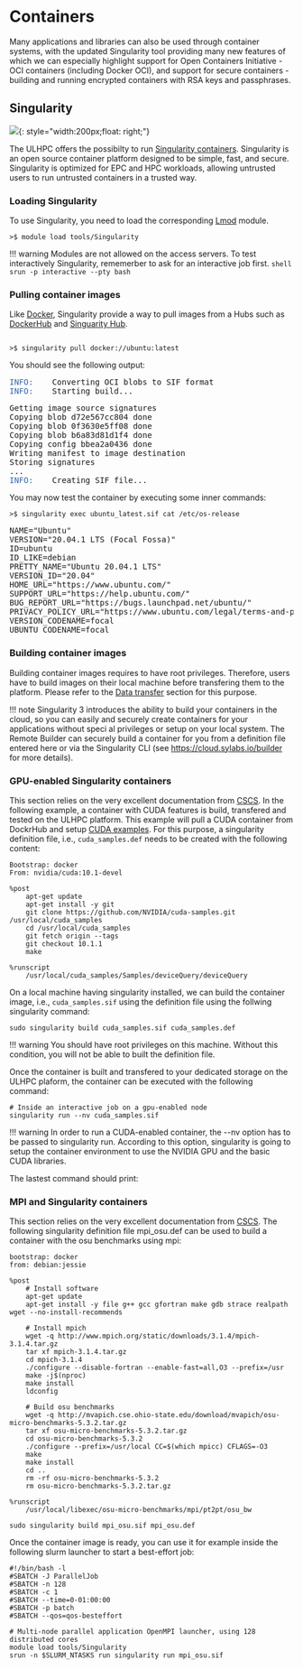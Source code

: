 # Containers

Many applications and libraries can also be used through container systems, with the updated Singularity tool providing many new features of which we can especially highlight support for Open Containers Initiative - OCI containers (including Docker OCI), and support for secure containers - building and running encrypted containers with RSA keys and passphrases.


## Singularity


![](https://sylabs.io/guides/3.0/admin-guide/_static/logo.png){: style="width:200px;float: right;"}



The ULHPC offers the possibilty to run [Singularity containers](https://sylabs.io/singularity/). Singularity is an open source container platform designed to be simple, fast, and secure. Singularity is optimized for EPC and HPC workloads, allowing untrusted users to run untrusted containers in a trusted way. 



### Loading Singularity

To use Singularity, you need to load the corresponding [Lmod](https://lmod.readthedocs.io/en/latest/) module.


```shell
>$ module load tools/Singularity
```

!!! warning
    Modules are not allowed on the access servers. To test interactively Singularity, rememerber to ask for an interactive job first.
    ```shell
    srun -p interactive --pty bash
    ```


### Pulling container images

Like [Docker](https://www.docker.com/), Singularity provide a way to pull images from a Hubs such as [DockerHub](https://hub.docker.com/) and [Singuarity Hub](https://singularity-hub.org/). 

```shell

>$ singularity pull docker://ubuntu:latest

```
You should see the following output:


<pre><font color="#3465A4">INFO:   </font> Converting OCI blobs to SIF format
<font color="#3465A4">INFO:   </font> Starting build...</pre>
<pre>Getting image source signatures
Copying blob d72e567cc804 done  
Copying blob 0f3630e5ff08 done  
Copying blob b6a83d81d1f4 done  
Copying config bbea2a0436 done  
Writing manifest to image destination
Storing signatures
...
<font color="#3465A4">INFO:   </font> Creating SIF file...
</pre>

You may now test the container by executing some inner commands:

```shell
>$ singularity exec ubuntu_latest.sif cat /etc/os-release

```
<pre>NAME=&quot;Ubuntu&quot;
VERSION=&quot;20.04.1 LTS (Focal Fossa)&quot;
ID=ubuntu
ID_LIKE=debian
PRETTY_NAME=&quot;Ubuntu 20.04.1 LTS&quot;
VERSION_ID=&quot;20.04&quot;
HOME_URL=&quot;https://www.ubuntu.com/&quot;
SUPPORT_URL=&quot;https://help.ubuntu.com/&quot;
BUG_REPORT_URL=&quot;https://bugs.launchpad.net/ubuntu/&quot;
PRIVACY_POLICY_URL=&quot;https://www.ubuntu.com/legal/terms-and-policies/privacy-policy&quot;
VERSION_CODENAME=focal
UBUNTU_CODENAME=focal
</pre>


### Building container images

Building container images requires to have root privileges. Therefore, users have to build images on their local machine before transfering them to the platform.
Please refer to the [Data transfer](data/transfer.md) section for this purpose.

!!! note
    Singularity 3 introduces the ability to build your containers in the cloud, so you can easily and securely create containers for your applications without speci    al privileges or setup on your local system. The Remote Builder can securely build a container for you from a definition file entered here or via the Singularity CLI (see https://cloud.sylabs.io/builder for more details).

### GPU-enabled Singularity containers

This section relies on the very excellent documentation from [CSCS](https://user.cscs.ch/tools/containers/singularity/). In the following example, a container with CUDA features is build, transfered and tested on the ULHPC platform. This example will pull a CUDA container from DockrHub and setup [CUDA examples](https://github.com/NVIDIA/cuda-samples.git). For this purpose, a singularity definition file, i.e., `cuda_samples.def`  needs to be created with the following content:

```shell
Bootstrap: docker
From: nvidia/cuda:10.1-devel

%post
    apt-get update
    apt-get install -y git
    git clone https://github.com/NVIDIA/cuda-samples.git /usr/local/cuda_samples
    cd /usr/local/cuda_samples
    git fetch origin --tags
    git checkout 10.1.1
    make

%runscript
    /usr/local/cuda_samples/Samples/deviceQuery/deviceQuery

```

On a local machine having singularity installed, we can build the container image, i.e., `cuda_samples.sif` using the definition file using the follwing singularity command:

```shell
sudo singularity build cuda_samples.sif cuda_samples.def

```

!!! warning
    You should have root privileges on this machine. Without this condition, you will not be able to built the definition file.


Once the container is built and transfered to your dedicated storage on the ULHPC plaform, the container can be executed with the following command:


```shell
# Inside an interactive job on a gpu-enabled node
singularity run --nv cuda_samples.sif
```

!!! warning
    In order to run a CUDA-enabled container, the --nv option has to be passed to singularity run. According to this option, singularity is going to setup the container environment to use the NVIDIA GPU and the basic CUDA libraries.


The lastest command should print:


### MPI and Singularity containers
This section relies on the very excellent documentation from [CSCS](https://user.cscs.ch/tools/containers/singularity/). The following singularity definition file mpi_osu.def can be used to build a container with the osu benchmarks using mpi: 


```shell
bootstrap: docker
from: debian:jessie

%post
    # Install software
    apt-get update
    apt-get install -y file g++ gcc gfortran make gdb strace realpath wget --no-install-recommends

    # Install mpich
    wget -q http://www.mpich.org/static/downloads/3.1.4/mpich-3.1.4.tar.gz
    tar xf mpich-3.1.4.tar.gz
    cd mpich-3.1.4
    ./configure --disable-fortran --enable-fast=all,O3 --prefix=/usr
    make -j$(nproc)
    make install
    ldconfig

    # Build osu benchmarks
    wget -q http://mvapich.cse.ohio-state.edu/download/mvapich/osu-micro-benchmarks-5.3.2.tar.gz
    tar xf osu-micro-benchmarks-5.3.2.tar.gz
    cd osu-micro-benchmarks-5.3.2
    ./configure --prefix=/usr/local CC=$(which mpicc) CFLAGS=-O3
    make
    make install
    cd ..
    rm -rf osu-micro-benchmarks-5.3.2
    rm osu-micro-benchmarks-5.3.2.tar.gz

%runscript
    /usr/local/libexec/osu-micro-benchmarks/mpi/pt2pt/osu_bw
```
```shell
sudo singularity build mpi_osu.sif mpi_osu.def
```
Once the container image is ready, you can use it for example inside the following slurm launcher to start a best-effort job:

```slurm
#!/bin/bash -l
#SBATCH -J ParallelJob
#SBATCH -n 128
#SBATCH -c 1
#SBATCH --time=0-01:00:00
#SBATCH -p batch
#SBATCH --qos=qos-besteffort

# Multi-node parallel application OpenMPI launcher, using 128 distributed cores
module load tools/Singularity
srun -n $SLURM_NTASKS run singularity run mpi_osu.sif
```

